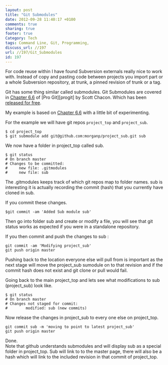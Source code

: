 ```yaml
---
layout: post
title: "Git Submodules"
date: 2012-09-28 11:40:17 +0100 
comments: true
sharing: true
footer: true
Category: Tech
tags: Command Line, Git, Programming,
discuss_url: //197
url: //197/Git_Submodules
id: 197
---
```

For code reuse within I have found Subversion externals really nice to work with. Instead of copy and pasting code between projects you import part or a whole Subversion repository, at trunk, a pinned revision of trunk or a tag.

Git has some thing similar called submodules. Git Submodules are covered in [Chapter 6.6][6.6] of [Pro Git][progit] by Scott Chacon. Which has been [released for free][git book].

My example is based on [Chapter 6.6][6.6] with a little bit of experimenting. 

For the example we will have git repos `project_top` and `project_sub`.

    $ cd project_top
    $ git submodule add git@github.com:morganp/project_sub.git sub

We now have a folder in project_top called sub. 

    $ git status
    # On branch master
    # Changes to be committed:
    #     new file: .gitmodules
    #     new file: sub

The .gitmodules keeps track of which git repos map to folder names. sub is interesting it is actually recording the commit (hash) that you currently have cloned in sub.

If you commit these changes.

    $git commit -am 'Added Sub module sub'

Then go into folder sub and create or modify a file, you will see that git status works as expected if you were in a standalone repository. 

If you then commit and push the changes to sub :

    git commit -am 'Modifying project_sub'
    git push origin master

Pushing back to the location everyone else will pull from is important as the next stage will move the project_sub sumodule on to that revision and if the commit hash does not exist and git clone or pull would fail.

Going back to the main project_top and lets see what modifications to sub (project_sub) look like.

    $ git status
    # On branch master
    # Changes not staged for commit:
    #        modified: sub (new commits)
    
Now release the changes in project_sub to every one else on project_top.

    git commit sub -m 'moving to point to latest project_sub'
    git push origin master

Done.  
Note that github understands submodules and will display sub as a special folder in project_top. Sub will link to to the master page, there will also be a hash which will link to the included revision in that commit of project_top.

[6.6]: http://git-scm.com/book/en/Git-Tools-Submodules
[git book]: http://git-scm.com/book
